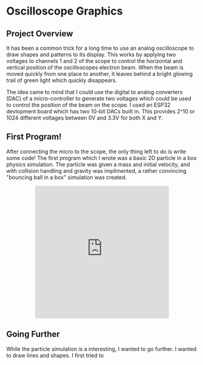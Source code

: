 # Oscilloscope Graphics

## Project Overview

It has been a common trick for a long time to use an analog oscilloscope to draw shapes and patterns to its display. This works by applying two voltages to channels 1 and 2 of the scope to control the horizontal and vertical position of the oscilloscopes electron beam. When the beam is moved quickly from one place to another, it leaves behind a bright glowing trail of green light which quickly disappears.

The idea came to mind that I could use the digital to analog converters (DAC) of a micro-controller to generate two voltages which could be used to control the position of the beam on the scope. I used an ESP32 devlopment board which has two 10-bit DACs built in. This provides 2^10 or 1024 different voltages between 0V and 3.3V for both X and Y.

## First Program!
After connecting the micro to the scope, the only thing left to do is write some code! The first program which I wrote was a basic 2D particle in a box physics simulation. The particle was given a mass and initial velocity, and with collision handling and gravity was implimented, a rather convincing "bouncing ball in a box" simulation was created.

<iframe width="560" height="315" src="https://www.youtube.com/embed/lEnchWlrA0M?si=DdLEtIfPl3doS2ac" title="YouTube video player" frameborder="0" allow="accelerometer; autoplay; clipboard-write; encrypted-media; gyroscope; picture-in-picture" allowfullscreen style="width: 70%; height: 350px; margin: 0 auto; display: block;"></iframe>

## Going Further
While the particle simulation is a interesting, I wanted to go further. I wanted to draw lines and shapes. I first tried to